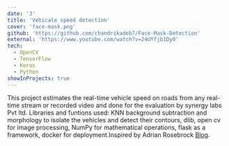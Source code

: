 ```yaml
---
date: '3'
title: 'Vehicale speed detection'
cover: 'face-mask.png'
github: 'https://github.com/chandrikadeb7/Face-Mask-Detection'
external: 'https://www.youtube.com/watch?v=24UYfjb1Dy0'
tech:
  - OpenCV
  - TensorFlow
  - Keras
  - Python
showInProjects: true
---
```

This project estimates the real-time vehicle speed on roads from any real-time stream or recorded video and done for the evaluation by synergy labs Pvt ltd. Libraries and funtions used: KNN background subtraction and morphology to isolate the vehicles and detect their contours, dlib, open cv for image processing, NumPy for mathematical operations, flask as a framework, docker for deployment.Inspired by Adrian Rosebrock [Blog](https://www.pyimagesearch.com/2019/12/02/opencv-vehicle-detection-tracking-and-speed-estimation/).
